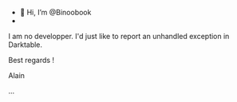 - 👋 Hi, I’m @Binoobook
- 
 I am no developper. I'd just like to report an unhandled exception in Darktable.

Best regards !

Alain

...

<!---
Binoobook/Binoobook is a ✨ special ✨ repository because its `README.md` (this file) appears on your GitHub profile.
You can click the Preview link to take a look at your changes.
--->
